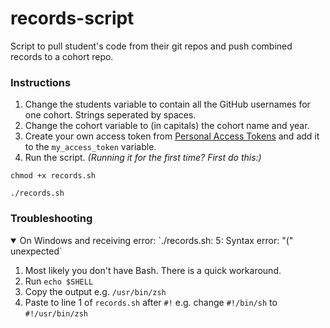 # records-script
Script to pull student's code from their git repos and push combined records to a cohort repo.

### Instructions
1. Change the students variable to contain all the GitHub usernames for one cohort. Strings seperated by spaces.
2. Change the cohort variable to (in capitals) the cohort name and year.
3. Create your own access token from [Personal Access Tokens](https://github.com/settings/tokens/new?scopes=repo&description=Foundations%20records%20script) and add it to the `my_access_token` variable.
4. Run the script.
*(Running it for the first time? First do this:)*
```shell
chmod +x records.sh
```

```shell
./records.sh
```

### Troubleshooting
<details open>
<summary>On Windows and receiving error: `./records.sh: 5: Syntax error: "(" unexpected`</summary>

  1. Most likely you don't have Bash. There is a quick workaround.
  2. Run `echo $SHELL`
  3. Copy the output e.g. `/usr/bin/zsh` 
  4. Paste to line 1 of `records.sh` after `#!` e.g. change `#!/bin/sh` to `#!/usr/bin/zsh`

</details>

